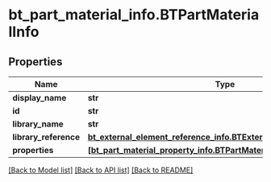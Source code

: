 # bt_part_material_info.BTPartMaterialInfo

## Properties
Name | Type | Description | Notes
------------ | ------------- | ------------- | -------------
**display_name** | **str** |  | [optional] 
**id** | **str** |  | [optional] 
**library_name** | **str** |  | [optional] 
**library_reference** | [**bt_external_element_reference_info.BTExternalElementReferenceInfo**](BTExternalElementReferenceInfo.md) |  | [optional] 
**properties** | [**[bt_part_material_property_info.BTPartMaterialPropertyInfo]**](BTPartMaterialPropertyInfo.md) |  | [optional] 

[[Back to Model list]](../README.md#documentation-for-models) [[Back to API list]](../README.md#documentation-for-api-endpoints) [[Back to README]](../README.md)


